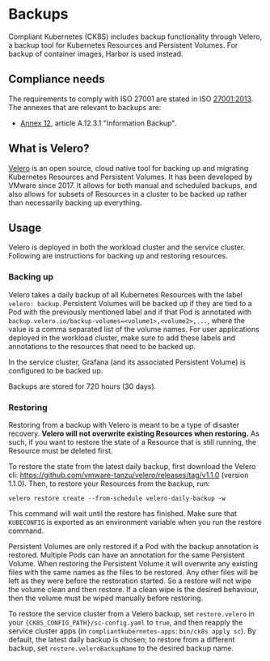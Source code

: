 # Backups

Compliant Kubernetes (CK8S) includes backup functionality through Velero, a backup tool for Kubernetes Resources and Persistent Volumes. For backup of container images, Harbor is used instead.

## Compliance needs

The requirements to comply with ISO 27001 are stated in ISO [27001:2013](https://www.isms.online/iso-27001/). The annexes that are relevant to backups are:

- [Annex 12](https://www.isms.online/iso-27001/annex-a-12-operations-security/), article A.12.3.1 "Information Backup".

## What is Velero?

[Velero](https://velero.io/) is an open source, cloud native tool for backing up and migrating Kubernetes Resources and Persistent Volumes. It has been developed by VMware since 2017. It allows for both manual and scheduled backups, and also allows for subsets of Resources in a cluster to be backed up rather than necessarily backing up everything.

## Usage

Velero is deployed in both the workload cluster and the service cluster. Following are instructions for backing up and restoring resources.

### Backing up

Velero takes a daily backup of all Kubernetes Resources with the label `velero: backup`. Persistent Volumes will be backed up if they are tied to a Pod with the previously mentioned label and if that Pod is annotated with `backup.velero.io/backup-volumes=<volume1>,<volume2>,...`, where the value is a comma separated list of the volume names. For user applications deployed in the workload cluster, make sure to add these labels and annotations to the resources that need to be backed up.

In the service cluster, Grafana (and its associated Persistent Volume) is configured to be backed up.

Backups are stored for 720 hours (30 days).

### Restoring

Restoring from a backup with Velero is meant to be a type of disaster recovery. **Velero will not overwrite existing Resources when restoring.** As such, if you want to restore the state of a Resource that is still running, the Resource must be deleted first.

To restore the state from the latest daily backup, first download the Velero cli: https://github.com/vmware-tanzu/velero/releases/tag/v1.1.0 (version 1.1.0). Then, to restore your Resources from the backup, run:

`velero restore create --from-schedule velero-daily-backup -w`

This command will wait until the restore has finished. Make sure that `KUBECONFIG` is exported as an environment variable when you run the restore command.

Persistent Volumes are only restored if a Pod with the backup annotation is restored. Multiple Pods can have an annotation for the same Persistent Volume. When restoring the Persistent Volume it will overwrite any existing files with the same names as the files to be restored. Any other files will be left as they were before the restoration started. So a restore will not wipe the volume clean and then restore. If a clean wipe is the desired behaviour, then the volume must be wiped manually before restoring.

To restore the service cluster from a Velero backup, set `restore.velero` in your `{CK8S_CONFIG_PATH}/sc-config.yaml` to `true`, and then reapply the service cluster apps (in `compliantkubernetes-apps`: `bin/ck8s apply sc`). By default, the latest daily backup is chosen; to restore from a different backup, set `restore.veleroBackupName` to the desired backup name.